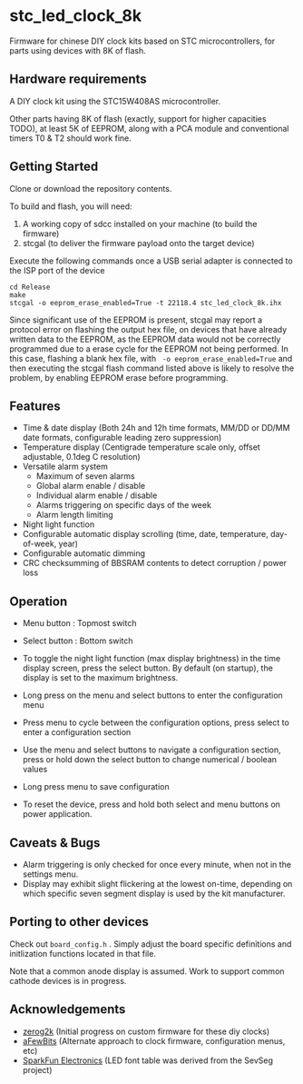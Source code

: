 # stc_led_clock_8k

Firmware for chinese DIY clock kits based on STC microcontrollers, for parts using devices with 8K of flash. 

## Hardware requirements 
A DIY clock kit using the STC15W408AS microcontroller. 

Other parts having 8K of flash (exactly, support for higher capacities TODO), at least 5K of EEPROM, along with a PCA module and conventional timers T0 & T2 should work fine. 

## Getting Started

Clone or download the repository contents.

To build and flash, you will need:
1. A working copy of sdcc installed on your machine (to build the firmware)
2. stcgal (to deliver the firmware payload onto the target device)

Execute the following commands once a USB serial adapter is connected to the ISP port of the device
``` 
cd Release
make 
stcgal -o eeprom_erase_enabled=True -t 22118.4 stc_led_clock_8k.ihx
```
Since significant use of the EEPROM is present, stcgal may report a protocol error on flashing the output hex file, on devices that have already written data to the EEPROM, as the EEPROM data would not be correctly programmed due to a erase cycle for the EEPROM not being performed. In this case, flashing a blank hex file, with ``` -o eeprom_erase_enabled=True``` and then executing the stcgal flash command listed above is likely to resolve the problem, by enabling EEPROM erase before programming.

## Features
- Time & date display (Both 24h and 12h time formats, MM/DD or DD/MM date formats, configurable leading zero suppression)
- Temperature display (Centigrade temperature scale only, offset adjustable, 0.1deg C resolution) 
- Versatile alarm system
    - Maximum of seven alarms 
    - Global alarm enable / disable 
    - Individual alarm enable / disable 
    - Alarms triggering on specific days of the week 
    - Alarm length limiting
- Night light function 
- Configurable automatic display scrolling (time, date, temperature, day-of-week, year)
- Configurable automatic dimming
- CRC checksumming of BBSRAM contents to detect corruption / power loss

## Operation 
- Menu button : Topmost switch 
- Select button : Bottom switch 
- To toggle the night light function (max display brightness) in the time display screen, press the select button. By default (on startup), the display is set to the maximum brightness.

- Long press on the menu and select buttons to enter the configuration menu 
- Press menu to cycle between the configuration options, press select to enter a configuration section 
- Use the menu and select buttons to navigate a configuration section, press or hold down the select button to change numerical / boolean values
- Long press menu to save configuration 


- To reset the device, press and hold both select and menu buttons on power application. 

## Caveats & Bugs
- Alarm triggering is only checked for once every minute, when not in the settings menu. 
- Display may exhibit slight flickering at the lowest on-time, depending on which specific seven segment display is used by the kit manufacturer.

## Porting to other devices 

Check out ``` board_config.h ``` . Simply adjust the board specific definitions and initlization functions located in that file. 

Note that a common anode display is assumed. Work to support common cathode devices is in progress.

## Acknowledgements 

- [zerog2k](https://github.com/zerog2k) (Initial progress on custom firmware for these diy clocks)
- [aFewBits](https://github.com/aFewBits) (Alternate approach to clock firmware, configuration menus, etc)
- [SparkFun Electronics](https://github.com/sparkfun) (LED font table was derived from the SevSeg project)
